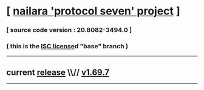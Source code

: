 
# [ [nailara 'protocol seven' project](http://nailara.network/) ]

### [ source code version : 20.8082-3494.0 ]

### ( this is the [ISC license](license)d "base" branch )
---
## current [release](https://github.com/taekiten/nailara/releases) \\\\// [v1.69.7](https://github.com/taekiten/nailara/releases/tag/v1.69.7)
---
